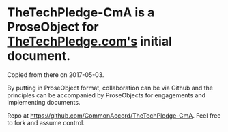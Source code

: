 # TheTechPledge-CmA is a ProseObject for <a href="https://thetechpledge.com/">TheTechPledge.com's</a> initial document.  

Copied from there on 2017-05-03.

By putting in ProseObject format, collaboration can be via Github and the principles can be accompanied by ProseObjects for engagements and implementing documents.

Repo at <a href="https://github.com/CommonAccord/TheTechPledge-CmA">https://github.com/CommonAccord/TheTechPledge-CmA</a>.  Feel free to fork and assume control.


